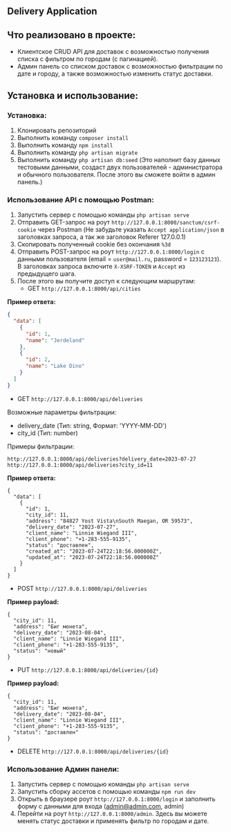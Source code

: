 
## Delivery Application


## Что реализовано в проекте:

- Клиентское CRUD API для доставок с возможностью получения списка с фильтром по городам (с пагинацией).
- Админ панель со списком доставок с возможностью фильтрации по дате и городу, а также возможностью изменить статус доставки.

## Установка и использование:

### Установка:

1. Клонировать репозиторий
2. Выполнить команду `composer install`
3. Выполнить команду `npm install`
4. Выполнить команду `php artisan migrate`
5. Выполнить команду `php artisan db:seed` (Это наполнит базу данных тестовыми данными, создаст двух пользователей - администратора и обычного пользователя. После этого вы сможете войти в админ панель.)

### Использование API с помощью Postman:

1. Запустить сервер с помощью команды `php artisan serve`
2. Отправить GET-запрос на роут `http://127.0.0.1:8000/sanctum/csrf-cookie` через Postman (Не забудьте указать `Accept application/json` в заголовках запроса, а так же заголовок Referer 127.0.0.1)
3. Скопировать полученный cookie без окончания `%3d`
4. Отправить POST-запрос на роут `http://127.0.0.1:8000/login` с данными пользователя (email = `user@mail.ru`, password = `123123123`). В заголовках запроса включите `X-XSRF-TOKEN` и `Accept` из предыдущего шага.
5. После этого вы получите доступ к следующим маршрутам:
    - GET `http://127.0.0.1:8000/api/cities`

**Пример ответа:**
```json
{
  "data": [
    {
      "id": 1,
      "name": "Jerdeland"
    },
    {
      "id": 2,
      "name": "Lake Dino"
    }
  ]
}
```
- GET `http://127.0.0.1:8000/api/deliveries` 

Возможные параметры фильтрации: 
- delivery_date (Тип: string, Формат: 'YYYY-MM-DD') 
- city_id (Тип: number)

Примеры фильтрации:

`http://127.0.0.1:8000/api/deliveries?delivery_date=2023-07-27`
`http://127.0.0.1:8000/api/deliveries?city_id=11` 


**Пример ответа:** 
```json{
{
  "data": [
    {
      "id": 1,
      "city_id": 11,
      "address": "84827 Yost Vista\nSouth Maegan, OR 59573",
      "delivery_date": "2023-07-27",
      "client_name": "Linnie Wiegand III",
      "client_phone": "+1-283-555-9135",
      "status": "доставлен",
      "created_at": "2023-07-24T22:18:56.000000Z",
      "updated_at": "2023-07-24T22:18:56.000000Z"
    }
  ]
}
```
- POST `http://127.0.0.1:8000/api/deliveries`

**Пример payload:**
```json{
{
  "city_id": 11,
  "address": "Биг монета",
  "delivery_date": "2023-08-04",
  "client_name": "Linnie Wiegand III",
  "client_phone": "+1-283-555-9135",
  "status": "новый"
}
 ```
- PUT `http://127.0.0.1:8000/api/deliveries/{id}` 

**Пример payload:** 
```json{
{
  "city_id": 11,
  "address": "Биг монета",
  "delivery_date": "2023-08-04",
  "client_name": "Linnie Wiegand III",
  "client_phone": "+1-283-555-9135",
  "status": "доставлен"
}
```
   
- DELETE `http://127.0.0.1:8000/api/deliveries/{id}`


### Использование Админ панели:

1. Запустить сервер с помощью команды `php artisan serve`
2. Запустить сборку ассетов с помощью команды `npm run dev`
3. Открыть в браузере роут `http://127.0.0.1:8000/login` и заполнить форму с данными для входа (admin@admin.com, admin)
4. Перейти на роут `http://127.0.0.1:8000/admin`. Здесь вы можете менять статус доставки и применять фильтр по городам и дате.
